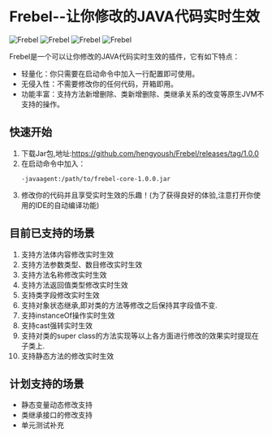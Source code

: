 # Frebel--让你修改的JAVA代码实时生效  

![Frebel](https://img.shields.io/github/issues/hengyoush/Frebel) 
![Frebel](https://img.shields.io/github/forks/hengyoush/Frebel)
![Frebel](https://img.shields.io/github/stars/hengyoush/Frebel)
![Frebel](https://img.shields.io/github/license/hengyoush/Frebel)
          
Frebel是一个可以让你修改的JAVA代码实时生效的插件，它有如下特点：

- 轻量化：你只需要在启动命令中加入一行配置即可使用。
- 无侵入性：不需要修改你的任何代码，开箱即用。
- 功能丰富：支持方法新增删除、类新增删除、类继承关系的改变等原生JVM不支持的操作。

## 快速开始
1. 下载Jar包,地址:https://github.com/hengyoush/Frebel/releases/tag/1.0.0
2. 在启动命令中加入：
    ```shell script
    -javaagent:/path/to/frebel-core-1.0.0.jar
    ```
3. 修改你的代码并且享受实时生效的乐趣！(为了获得良好的体验,注意打开你使用的IDE的自动编译功能)

## 目前已支持的场景
1. 支持方法体内容修改实时生效
2. 支持方法参数类型、数目修改实时生效
3. 支持方法名称修改实时生效
4. 支持方法返回值类型修改实时生效
5. 支持类字段修改实时生效
6. 支持对象状态继承,即对类的方法等修改之后保持其字段值不变.
7. 支持instanceOf操作实时生效
8. 支持cast强转实时生效
9. 支持对类的super class的方法实现等以上各方面进行修改的效果实时提现在子类上.
10. 支持静态方法的修改实时生效

## 计划支持的场景
- 静态变量动态修改支持
- 类继承接口的修改支持
- 单元测试补充

